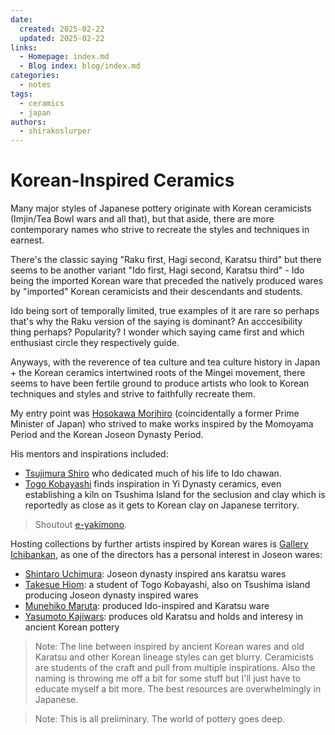 ```yaml
---
date:
  created: 2025-02-22
  updated: 2025-02-22
links:
  - Homepage: index.md
  - Blog index: blog/index.md
categories:
  - notes
tags:
  - ceramics
  - japan
authors:
  - shirakoslurper
---
```


# Korean-Inspired Ceramics

Many major styles of Japanese pottery originate with Korean ceramicists (Imjin/Tea Bowl wars and all that), but that aside, there are more contemporary names who strive to recreate the styles and techniques in earnest.

There's the classic saying "Raku first, Hagi second, Karatsu third" but there seems to be another variant "Ido first, Hagi second, Karatsu third" - Ido being the imported Korean ware that preceded the natively produced wares by "imported" Korean ceramicists and their descendants and students.

Ido being sort of temporally limited, true examples of it are rare so perhaps that's why the Raku version of the saying is dominant? An acccesibility thing perhaps? Popularity? I wonder which saying came first and which enthusiast circle they respectively guide.

Anyways, with the reverence of tea culture and tea culture history in Japan + the Korean ceramics intertwined roots of the Mingei movement, there seems to have been fertile ground to produce artists who look to Korean techniques and styles and strive to faithfully recreate them.

My entry point was [Hosokawa Morihiro](http://www.e-yakimono.net/html/hosokawa-morihiro-jt.html) (coincidentally a former Prime Minister of Japan) who strived to make works inspired by the Momoyama Period and the Korean Joseon Dynasty Period.

His mentors and inspirations included:
- [Tsujimura Shiro](http://www.e-yakimono.net/html/tsujimura-shiro-jt-03.html) who dedicated much of his life to Ido chawan.
- [Togo Kobayashi](http://www.e-yakimono.net/html/t-kobayashi.html) finds inspiration in Yi Dynasty ceramics, even establishing a kiln on Tsushima Island for the seclusion and clay which is reportedly as close as it gets to Korean clay on Japanese territory. 

> Shoutout [e-yakimono](http://www.e-yakimono.net/index.html).

Hosting collections by further artists inspired by Korean wares is [Gallery Ichibankan](https://www.1bankan.com/en?srsltid=AfmBOoqvuwAeKh4EzlI0cfzx_Ug9emSHW8coNHpsOMbWDVyB5R-2Gty1), as one of the directors has a personal interest in Joseon wares:

- [Shintaro Uchimura](https://www.1bankan.com/en/collections/uchimura-shintaro): Joseon dynasty inspired ans karatsu wares
- [Takesue Hiom](https://www.1bankan.com/en/collections/takesue-hiomi): a student of Togo Kobayashi, also on Tsushima island producing Joseon dynasty inspired wares
- [Munehiko Maruta](https://www.1bankan.com/en/blogs/artists/munehiko-maruta): produced Ido-inspired and Karatsu ware
- [Yasumoto Kajiwars](https://www.1bankan.com/en/blogs/artists/yasumoto-kajihara): produces old Karatsu and holds and interesy in ancient Korean pottery

> Note: The line between inspired by ancient Korean wares and old Karatsu and other Korean lineage styles can get blurry. Ceramicists are students of the craft and pull from multiple inspirations. Also the naming is throwing me off a bit for some stuff but I'll just have to educate myself a bit more. The best resources are overwhelmingly in Japanese.

> Note: This is all preliminary. The world of pottery goes deep.
